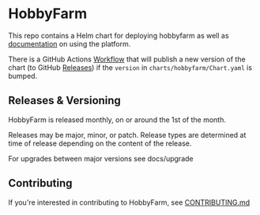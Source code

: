 # HobbyFarm

This repo contains a Helm chart for deploying hobbyfarm as well as [documentation](https://hobbyfarm.github.io/hobbyfarm) on using the platform.

There is a GitHub Actions [Workflow](https://github.com/hobbyfarm/hobbyfarm/actions?query=workflow%3A%22publish+chart%22) that will publish a new version of the chart (to GitHub [Releases](https://github.com/hobbyfarm/hobbyfarm/releases)) if the `version` in `charts/hobbyfarm/Chart.yaml` is bumped.

## Releases & Versioning

HobbyFarm is released monthly, on or around the 1st of the month. 

Releases may be major, minor, or patch. Release types are determined at time of release depending on the content of the release. 

For upgrades between major versions see docs/upgrade

## Contributing

If you're interested in contributing to HobbyFarm, see [CONTRIBUTING.md](CONTRIBUTING.md)
